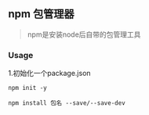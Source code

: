 ## npm 包管理器
> npm是安装node后自带的包管理工具 
### Usage
1.初始化一个package.json
```
npm init -y
```

```
npm install 包名 --save/--save-dev

```

